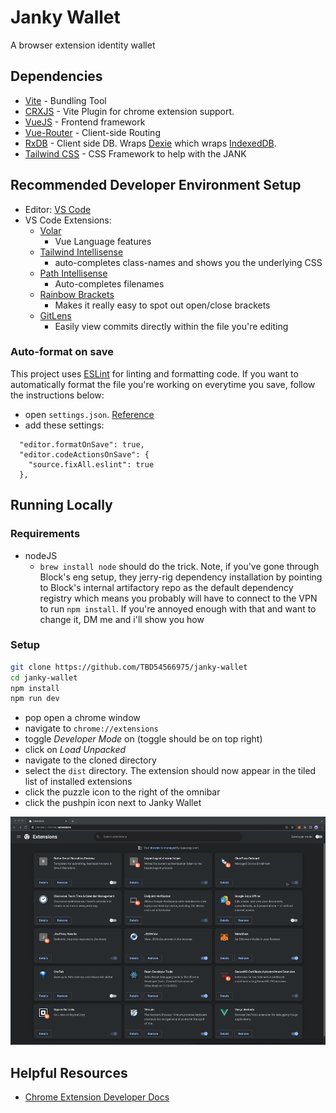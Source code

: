 # Janky Wallet

A browser extension identity wallet

## Dependencies
- [Vite](https://vitejs.dev/) - Bundling Tool
- [CRXJS](https://crxjs.dev/vite-plugin/getting-started/vue/create-project) - Vite Plugin for chrome extension support.
- [VueJS](https://vuejs.org/) - Frontend framework
- [Vue-Router](https://router.vuejs.org/) - Client-side Routing
- [RxDB](https://rxdb.info/) - Client side DB. Wraps [Dexie](https://dexie.org/) which wraps [IndexedDB](https://developer.mozilla.org/en-US/docs/Web/API/IndexedDB_API).
- [Tailwind CSS](https://tailwindcss.com/) - CSS Framework to help with the JANK

## Recommended Developer Environment Setup
- Editor: [VS Code](https://code.visualstudio.com/) 
- VS Code Extensions:
  - [Volar](https://marketplace.visualstudio.com/items?itemName=Vue.volar) 
    - Vue Language features
  - [Tailwind Intellisense](https://marketplace.visualstudio.com/items?itemName=bradlc.vscode-tailwindcss)
    - auto-completes class-names and shows you the underlying CSS
  - [Path Intellisense](https://marketplace.visualstudio.com/items?itemName=christian-kohler.path-intellisense)
    - Auto-completes filenames
  - [Rainbow Brackets](https://marketplace.visualstudio.com/items?itemName=2gua.rainbow-brackets)
    - Makes it really easy to spot out open/close brackets
  - [GitLens](https://marketplace.visualstudio.com/items?itemName=eamodio.gitlens)
    - Easily view commits directly within the file you're editing

### Auto-format on save
This project uses [ESLint](https://eslint.org/) for linting and formatting code. If you want to automatically format the file you're working on everytime you save, follow the instructions below:
- open `settings.json`. [Reference](https://code.visualstudio.com/docs/getstarted/settings#_settingsjson)
- add these settings:
```
  "editor.formatOnSave": true,
  "editor.codeActionsOnSave": {
    "source.fixAll.eslint": true
  },
```

## Running Locally
### Requirements
- nodeJS
  - `brew install node` should do the trick. Note, if you've gone through Block's eng setup, they jerry-rig dependency installation by pointing to Block's internal artifactory repo as the default dependency registry which means you probably will have to connect to the VPN to run `npm install`. If you're annoyed enough with that and want to change it, DM me and i'll show you how

### Setup
```bash
git clone https://github.com/TBD54566975/janky-wallet
cd janky-wallet
npm install
npm run dev
```
- pop open a chrome window
- navigate to `chrome://extensions`
- toggle _Developer Mode_ on (toggle should be on top right)
- click on _Load Unpacked_
- navigate to the cloned directory
- select the `dist` directory. The extension should now appear in the tiled list of installed extensions
- click the puzzle icon to the right of the omnibar
- click the pushpin icon next to Janky Wallet

![setup gif](gifs/janky-wallet-setup.gif)
## Helpful Resources
* [Chrome Extension Developer Docs](https://developer.chrome.com/docs/extensions/reference/)
